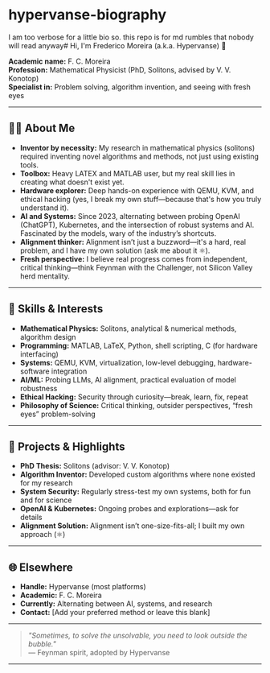 # hypervanse-biography
I am too verbose for a little bio so. this repo is for md rumbles that nobody will read anyway# Hi, I'm Frederico Moreira (a.k.a. Hypervanse) 👋

**Academic name:** F. C. Moreira  
**Profession:** Mathematical Physicist (PhD, Solitons, advised by V. V. Konotop)  
**Specialist in:** Problem solving, algorithm invention, and seeing with fresh eyes

---

## 👨‍🔬 About Me

- **Inventor by necessity:** My research in mathematical physics (solitons) required inventing novel algorithms and methods, not just using existing tools.
- **Toolbox:** Heavy LATEX and MATLAB user, but my real skill lies in creating what doesn't exist yet.
- **Hardware explorer:** Deep hands-on experience with QEMU, KVM, and ethical hacking (yes, I break my own stuff—because that's how you truly understand it).
- **AI and Systems:** Since 2023, alternating between probing OpenAI (ChatGPT), Kubernetes, and the intersection of robust systems and AI. Fascinated by the models, wary of the industry’s shortcuts.
- **Alignment thinker:** Alignment isn’t just a buzzword—it's a hard, real problem, and I have my own solution (ask me about it ⚛️).
- **Fresh perspective:** I believe real progress comes from independent, critical thinking—think Feynman with the Challenger, not Silicon Valley herd mentality.

---

## 🧰 Skills & Interests

- **Mathematical Physics:** Solitons, analytical & numerical methods, algorithm design
- **Programming:** MATLAB, LaTeX, Python, shell scripting, C (for hardware interfacing)
- **Systems:** QEMU, KVM, virtualization, low-level debugging, hardware-software integration
- **AI/ML:** Probing LLMs, AI alignment, practical evaluation of model robustness
- **Ethical Hacking:** Security through curiosity—break, learn, fix, repeat
- **Philosophy of Science:** Critical thinking, outsider perspectives, “fresh eyes” problem-solving

---

## 🧪 Projects & Highlights

- **PhD Thesis:** Solitons (advisor: V. V. Konotop)
- **Algorithm Inventor:** Developed custom algorithms where none existed for my research
- **System Security:** Regularly stress-test my own systems, both for fun and for science
- **OpenAI & Kubernetes:** Ongoing probes and explorations—ask for details
- **Alignment Solution:** Alignment isn’t one-size-fits-all; I built my own approach (⚛️)

---

## 🌐 Elsewhere

- **Handle:** Hypervanse (most platforms)
- **Academic:** F. C. Moreira
- **Currently:** Alternating between AI, systems, and research
- **Contact:** [Add your preferred method or leave this blank]

---

> _"Sometimes, to solve the unsolvable, you need to look outside the bubble."_  
> — Feynman spirit, adopted by Hypervanse

---

<!--
If you want to add social/academic links, list them here:
- [ORCID](#https://orcid.org/0000-0002-2119-1008)
- [ResearchGate](#https://www.researchgate.net/profile/Frederico-Moreira?ev=hdr_xprf)
- [LinkedIn](#https://www.linkedin.com/in/frederico-moreira-189050b4/)
- [Personal website](#)
-->

